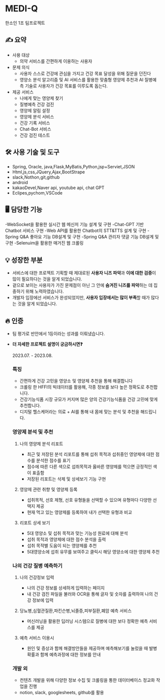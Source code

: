 # MEDI-Q
한소인 1조 팀프로젝트

## ✍️ 요약

- 사용 대상
    - 의약 서비스를 간편하게 이용하는 사용자
- 문제 의식
    - 사용자 스스로 건강에 관심을 가지고 건강 목표 달성을 위해 질문을 던진다
    - 영양소 분석 알고리즘 및 AI 서비스를 활용한 맞춤형 영양제 추천과 AI 질병예측 기술로 사용자가 건강 목표를 이루도록 돕는다.
- 제공 서비스
    - 나에게 맞는 영양제 찾기
    - 질병예측 건강 검진 
    - 영양제 알림 설정
    - 영양제 분석 서비스
    - 건강 기록 서비스
    - Chat-Bot 서비스
    - 건강 검진 테스트

## 🛠 사용 기술 및 도구

- Spring, Oracle, java,Flask,MyBatis,Python,jsp+Serviet,JSON
- Html,js,css,JQuery,Ajax,BootStrape
- slack,Nothon,git,github
- android
- kakaoDevel,Naver api, youtube api, chat GPT
- Eclipes,pychom,VSCode

## 🖥 담당한 기능

-WebSocket을 활용한 실시간 웹 메신저 기능 설계 및 구현
-Chat-GPT 기반 Chatbot 서비스 구현
-Web API를 활용한 Chatbot의 STT&TTS 설계 및 구현
-Spring Q&A 좋아요 기능 DB설계 및 구현
-Spring Q&A 관리자 댓글 기능 DB설계 및 구현
-Selenuim을 활용한 매거진 웹 크롤링

## 💡 성장한 부분

- 서비스에 대한 프로젝트 기획할 때 제대로된 **사용자 니즈 파악**과 **이에 대한 검증**이 많이 필요하다는 것을 알게 되었습니다.
-  겉으로 보이는 사용자가 가진 문제점이 아닌 그 안에 **숨겨진 니즈를 파악**하는 데 집중하기 위해 노력하였습니다.
- 개발자 입장에선 서비스가 완성되었지만, **사용자 입장에서는 많이 부족**할 때가 많다는 것을 알게 되었습니다.

## 🔥 인증

- 팀 평가로 반안에서 1등이라는 성과를 이뤄냈습니다.

- **더 자세한 프로젝트 설명이 궁금하시면❓** 
    
    2023.07. - 2023.08.
    
    ### 특징
    - 간편하게 건강 고민을 영양소 및 영양제 추천을 통해 해결합니다
    - 크롤링 한 HFFI의 빅데이터를 활용해, 각종 정보를 보다 높은 정확도로 추천합니다.
    - 건강기능식품 시장 규모가 커지며 많은 양의 건강기능식품을 건강 고민에 맞게 추천합니다.
    - 디지털 헬스케어라는 의료 + AI를 통해 내 몸에 맞는 분석 및 추천을 해드립니다.
    
    ### 영양제 분석 및 추천
    
    1. 나의 영양제 분석 리포트
        - 최근 및 저장된 분석 리포트를 통해 섭취 목적과 섭취중인 영양제에 대한 점수를 분석한 점수를 표기
        - 점수에 따른 다른 색으로 섭취목적과 옳바른 영양제를 먹으면 긍정적인 색이 표출함
        - 저장된 리포트는 삭제 및 상세보기 기능 구현
  
    2. 영양제 관련 취향 및 영양제 등록
        - 섭취목적, 선호 제형, 선호 유형들을 선택할 수 있으며 유형마다 다양한 선택지 제공
        - 현재 먹고 있는 영양제를 등록하여 내가 선택한 유형과 비교
    
    3. 리포트 상세 보기
        - 5대 영양소 및 섭취 목적과 맞는 기능성 원료에 대해 분석
        - 섭취 목적과 영양제에 대한 점수 분석을 출력
        - 섭취 목적별 도움이 되는 영양제를 추천
        - 5대영양소에 섭취 유무를 보여주고 클릭시 해당 영양소에 대한 영양제 추천
    
    ### 나의 건강 질병 예측하기
    
    1. 나의 건강정보 입력
        - 나의 건강 정보를 상세하게 입력하는 페이지
        - 내 건강 검진 파일을 불러와 OCR을 통해 글자 및 숫자를 출력하여 나의 건강 정보에 입력
    
    2. 당뇨병,심혈관질환,파킨슨병,뇌졸증,피부질환,폐암 예측 서비스
        - 머신러닝을 활용한 딥러닝 시스템으로 질병에 대한 보다 정확한 예측 서비스를 제공
   
    3. 예측 서비스 이용시
        - 원인 및 증상과 함께 해결방안들을 제공하며 예측해보기를 눌렀을 때
          발병확률과 함께 예측과정에 대한 정보를 안내

    ### 개발 외
    
    - 컨텐츠 개발을 위해 다양한 정보 수집 및 크롤링을 통한 데이터베이스 정교화 작업을 진행
    - notion, slack, googlesheets, github를 활용
